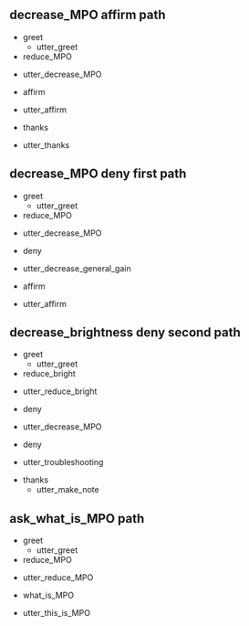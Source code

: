 

## decrease_MPO affirm path
* greet
  - utter_greet
* reduce_MPO
 - utter_decrease_MPO
* affirm
 - utter_affirm
* thanks
 - utter_thanks

## decrease_MPO deny first path
* greet
  - utter_greet
* reduce_MPO
 - utter_decrease_MPO
* deny
 - utter_decrease_general_gain
* affirm
 - utter_affirm


## decrease_brightness deny second path
* greet
  - utter_greet
* reduce_bright
 - utter_reduce_bright
* deny
 - utter_decrease_MPO
* deny
 - utter_troubleshooting
* thanks
  - utter_make_note

## ask_what_is_MPO path
* greet
  - utter_greet
* reduce_MPO
 - utter_reduce_MPO
* what_is_MPO
 - utter_this_is_MPO
